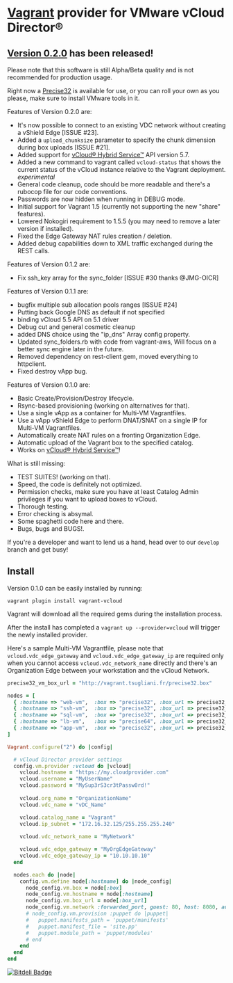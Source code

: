 [Vagrant](http://www.vagrantup.com) provider for VMware vCloud Director®
=============

[Version 0.2.0](https://github.com/frapposelli/vagrant-vcloud/releases/tag/v0.2.0) has been released!
-------------

Please note that this software is still Alpha/Beta quality and is not recommended for production usage.

Right now a [Precise32](http://vagrant.tsugliani.fr/precise32.box) is available for use, or you can roll your own as you please, make sure to install VMware tools in it.

Features of Version 0.2.0 are:

- It's now possible to connect to an existing VDC network without creating a vShield Edge [ISSUE #23].
- Added a ```upload_chunksize``` parameter to specify the chunk dimension during box uploads [ISSUE #21].
- Added support for [vCloud® Hybrid Service™](http://www.vmware.com/products/vcloud-hybrid-service) API version 5.7.
- Added a new command to vagrant called ```vcloud-status``` that shows the current status of the vCloud instance relative to the Vagrant deployment. *experimental*
- General code cleanup, code should be more readable and there's a rubocop file for our code conventions.
- Passwords are now hidden when running in DEBUG mode.
- Initial support for Vagrant 1.5 (currently not supporting the new "share" features).
- Lowered Nokogiri requirement to 1.5.5 (you may need to remove a later version if installed).
- Fixed the Edge Gateway NAT rules creation / deletion.
- Added debug capabilities down to XML traffic exchanged during the REST calls.

Features of Version 0.1.2 are:

- Fix ssh_key array for the sync_folder [ISSUE #30 thanks @JMG-OICR]

Features of Version 0.1.1 are:

  - bugfix multiple sub allocation pools ranges [ISSUE #24]
  - Putting back Google DNS as default if not specified
  - binding vCloud 5.5 API on 5.1 driver
  - Debug cut and general cosmetic cleanup
  - added DNS choice using the "ip_dns" Array config property.
  - Updated sync_folders.rb with code from vagrant-aws, Will focus on a better sync engine later in the future.
  - Removed dependency on rest-client gem, moved everything to httpclient.
  - Fixed destroy vApp bug.

Features of Version 0.1.0 are:

- Basic Create/Provision/Destroy lifecycle.
- Rsync-based provisioning (working on alternatives for that).
- Use a single vApp as a container for Multi-VM Vagrantfiles.
- Use a vApp vShield Edge to perform DNAT/SNAT on a single IP for Multi-VM Vagrantfiles.
- Automatically create NAT rules on a fronting Organization Edge.
- Automatic upload of the Vagrant box to the specified catalog.
- Works on [vCloud® Hybrid Service™](http://www.vmware.com/products/vcloud-hybrid-service)!

What is still missing:

- TEST SUITES! (working on that).
- Speed, the code is definitely not optimized.
- Permission checks, make sure you have at least Catalog Admin privileges if you want to upload boxes to vCloud.
- Thorough testing.
- Error checking is absymal.
- Some spaghetti code here and there.
- Bugs, bugs and BUGS!.

If you're a developer and want to lend us a hand, head over to our ```develop``` branch and get busy!

Install
-------------

Version 0.1.0 can be easily installed by running:

```vagrant plugin install vagrant-vcloud```

Vagrant will download all the required gems during the installation process.

After the install has completed a ```vagrant up --provider=vcloud``` will trigger the newly installed provider.

Here's a sample Multi-VM Vagrantfile, please note that ```vcloud.vdc_edge_gateway``` and ```vcloud.vdc_edge_gateway_ip``` are required only when you cannot access ```vcloud.vdc_network_name``` directly and there's an Organization Edge between your workstation and the vCloud Network.

```ruby
precise32_vm_box_url = "http://vagrant.tsugliani.fr/precise32.box"

nodes = [
  { :hostname => "web-vm",  :box => "precise32", :box_url => precise32_vm_box_url },
  { :hostname => "ssh-vm",  :box => "precise32", :box_url => precise32_vm_box_url },
  { :hostname => "sql-vm",  :box => "precise32", :box_url => precise32_vm_box_url },
  { :hostname => "lb-vm",   :box => "precise64", :box_url => precise32_vm_box_url },
  { :hostname => "app-vm",  :box => "precise32", :box_url => precise32_vm_box_url },
]

Vagrant.configure("2") do |config|

  # vCloud Director provider settings
  config.vm.provider :vcloud do |vcloud|
    vcloud.hostname = "https://my.cloudprovider.com"
    vcloud.username = "MyUserName"
    vcloud.password = "MySup3rS3cr3tPassw0rd!"
 
    vcloud.org_name = "OrganizationName"
    vcloud.vdc_name = "vDC_Name"

    vcloud.catalog_name = "Vagrant"
    vcloud.ip_subnet = "172.16.32.125/255.255.255.240"
    
    vcloud.vdc_network_name = "MyNetwork"

    vcloud.vdc_edge_gateway = "MyOrgEdgeGateway"
    vcloud.vdc_edge_gateway_ip = "10.10.10.10"
  end

  nodes.each do |node|
    config.vm.define node[:hostname] do |node_config|
      node_config.vm.box = node[:box]
      node_config.vm.hostname = node[:hostname]
      node_config.vm.box_url = node[:box_url]
      node_config.vm.network :forwarded_port, guest: 80, host: 8080, auto_correct: true
      # node_config.vm.provision :puppet do |puppet|
      #   puppet.manifests_path = 'puppet/manifests'
      #   puppet.manifest_file = 'site.pp'
      #   puppet.module_path = 'puppet/modules'
      # end
    end
  end
end
```

[![Bitdeli Badge](https://d2weczhvl823v0.cloudfront.net/frapposelli/vagrant-vcloud/trend.png)](https://bitdeli.com/free "Bitdeli Badge")